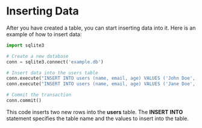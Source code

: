 # Inserting Data
After you have created a table, you can start inserting data into it. Here is an example of how to insert data:

```python
import sqlite3

# Create a new database
conn = sqlite3.connect('example.db')

# Insert data into the users table
conn.execute("INSERT INTO users (name, email, age) VALUES ('John Doe', 'john@example.com', 30)")
conn.execute("INSERT INTO users (name, email, age) VALUES ('Jane Doe', 'jane@example.com', 25)")

# Commit the transaction
conn.commit()
```

This code inserts two new rows into the **users** table. The **INSERT** **INTO** statement specifies the table name and the values to insert into the table.